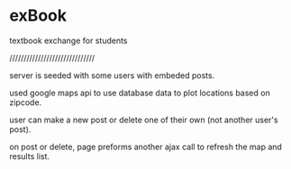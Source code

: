 # exBook

textbook exchange for students

//////////////////////////////

server is seeded with some users with embeded posts.

used google maps api to use database data to plot locations based on zipcode.

user can make a new post or delete one of their own (not another user's post).

on post or delete, page preforms another ajax call to refresh the map and results list.


